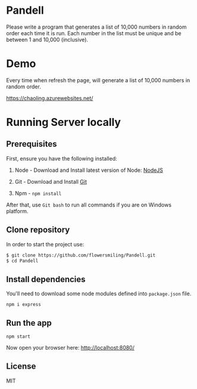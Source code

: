 # Pandell
Please write a program that generates a list of 10,000 numbers in random order each time it is run. Each number in the list must be unique and be between 1 and 10,000 (inclusive).

# Demo
Every time when refresh the page, will generate a list of 10,000 numbers in random order.

https://chaoling.azurewebsites.net/

# Running Server locally
## Prerequisites

First, ensure you have the following installed:

1. Node - Download and Install latest version of Node: [NodeJS](https://nodejs.org)

2. Git - Download and Install [Git](http://git-scm.com)

3. Npm - `npm install`

After that, use `Git bash` to run all commands if you are on Windows platform.

## Clone repository

In order to start the project use:

```bash
$ git clone https://github.com/flowersmiling/Pandell.git
$ cd Pandell
```

## Install dependencies

You'll need to download some node modules defined into `package.json` file.

```
npm i express
```

## Run the app

```
npm start
```

Now open your browser here: [http://localhost:8080/](http://localhost:8080/)


## License

MIT
